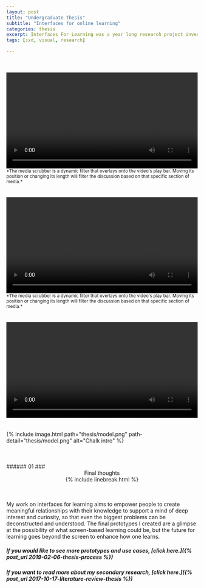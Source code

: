 ```yaml
---
layout: post
title: "Undergraduate Thesis"
subtitle: "Interfaces for online learning"
categories: thesis
excerpt: Interfaces For Learning was a year long research project investigating the ways we learn online. There is an abundance of online resources for learning these days, but they sometime blur the line between education and entertainment. In this study, I surveyed existing literature on personal knowledge bases, information storage, and learning theory; interviewed potential users and experts on the subject; created numerous prototypes, both physical and digital; and collaborated directly with Alcamy.org, an online learning platform founded in 2016, to improve their system based on my research insights and experiments.
tags: [ixd, visual, research]

---
```


<br>
<br>


<!-- <a name="introduction"></a>
###### INTRODUCTION
--- -->
<video width="100%" controls autoplay loop>
  <source src="thesis/msthesis.mp4" type="video/mp4" />
  Your browser does not support the video tag.
</video>
<small>*The media scrubber is a dynamic filter that overlays onto the video's play bar. Moving its position or changing its length will filter the discussion based on that specific section of media.* </small>

<br>
<br>
<br>
<video width="100%" controls autoplay loop>
  <source src="thesis/thesis4.mp4" type="video/mp4" />
  Your browser does not support the video tag.
</video>
<small>*The media scrubber is a dynamic filter that overlays onto the video's play bar. Moving its position or changing its length will filter the discussion based on that specific section of media.* </small>
<br>
<br>
<br>
<video width="100%" controls autoplay loop>
  <source src="thesis/videodemo.mp4" type="video/mp4" />
  Your browser does not support the video tag.
</video>
<Br>
<br>
<br>
{% include image.html path="thesis/model.png" path-detail="thesis/model.png" alt="Chalk intro" %}
<!-- ![](thesis/model.png) -->
<br>
<br>
<br>
<br>
<a name=""></a>
###### 01
### <center> Final thoughts </center>
<center> {% include linebreak.html %} </center>
<br>
<br>

My work on interfaces for learning aims to empower people to create meaningful relationships with their knowledge to support a mind of deep interest and curiosity, so that even the biggest problems can be deconstructed and understood. The final prototypes I created are a glimpse at the possibility of what screen-based learning could be, but the future for learning goes beyond the screen to enhance how one learns.

##### If you would like to see more prototypes and use cases, [click here.]({% post_url 2019-02-06-thesis-process %})
##### If you want to read more about my secondary research, [click here.]({% post_url 2017-10-17-literature-review-thesis %})
<br>
<br>
<br>
